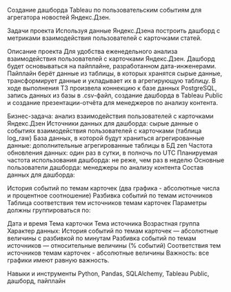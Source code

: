 Создание дашборда Tableau по пользовательским событиям для агрегатора новостей Яндекс.Дзен.

Задачи проекта
Используя данные Яндекс.Дзена построить дашборд с метриками взаимодействия пользователей с карточками статей.

Описание проекта
Для удобства еженедельного анализа взаимодействия пользователей с карточками Яндекс.Дзен. Дашборд будет основываться на пайплайне, разработанном дата-инженерами. Пайплайн берёт данные из таблицы, в которых хранятся сырые данные, трансформирует данные и укладывает их в агрегирующую таблицу. В ходе выполнения ТЗ произвела коннекцию к базе данных PostgreSQL, запись данных из базы в .csv-файл, создание дашборда в Tableau Public и создание презентации-отчёта для менеджеров по анализу контента.

Бизнес-задача: анализ взаимодействия пользователей с карточками Яндекс.Дзен
Источники данных для дашборда: cырые данные о событиях взаимодействия пользователей с карточками (таблица log_raw)
База данных, в которой будут храниться агрегированные данные: дополнительные агрегированные таблицы в БД zen
Частота обновления данных: один раз в сутки, в полночь по UTC
Планируемая частота использования дашборда: не реже, чем раз в неделю
Основные пользователи дашборда: менеджеры по анализу контента
Состав данных для дашборда:

История событий по темам карточек (два графика - абсолютные числа и процентное соотношение)
Разбивка событий по темам источников
Таблица соответствия тем источников темам карточек
Параметры должны группироваться по:

Дата и время
Тема карточки
Тема источника
Возрастная группа
Характер данных: История событий по темам карточек — абсолютные величины с разбивкой по минутам
Разбивка событий по темам источников — относительные величины (% событий)
Соответствия тем источников темам карточек - абсолютные величины
Важность: все графики имеют равную важность.

Навыки и инструменты
Python, Pandas, SQLAlchemy, Tableau Public, дашборд, пайплайн

